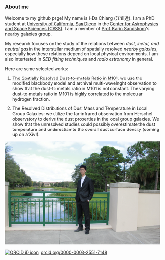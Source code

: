 ### About me
Welcome to my github page! My name is I-Da Chiang (江宜達). I am a PhD student at <a href="https://ucsd.edu/" target="_blank">University of California, San Diego</a> in the <a href="http://cass.ucsd.edu/index.php/Main_Page" target="_blank">Center for Astrophysics and Space Sciences (CASS)</a>. I am a member of <a href="http://karinsandstrom.github.io/" target="_blank">Prof. Karin Sandstrom</a>'s nearby galaxies group.

My research focuses on the study of the relations between *dust, metal, and neutral gas* in the interstellar medium of
spatially resolved *nearby galaxies*, especially how these relations depend on local physical environments. I am also intertested in *SED fitting techniques* and *radio astronomy* in general.

Here are some selected works:
1. <a href="https://iopscience.iop.org/article/10.3847/1538-4357/aadc5f/meta" target="_blank">The Spatially Resolved Dust-to-metals Ratio in M101</a>: we use the modified blackbody model and archival multi-wavelnght observation to show that the dust-to metals ratio in M101 is not constant. The varying dust-to-metals ratio in M101 is highly correlated to the molecular hydrogen fraction.

2. The Resolved Distributions of Dust Mass and Temperature in Local Group Galaxies: we utilize the far-infrared observation from Herschel observatory to derive the dust properties in the local group galaxies. We show that the unresolved studies could possibly overestimate the dust temperature and underestiamte the overall dust surface density (coming up on arXiv!).

[Photo]: IMG_9852.jpg
![MyPhoto][Photo]

<a href="https://orcid.org/0000-0003-2551-7148" target="orcid.widget" rel="noopener noreferrer" style="vertical-align:top;"><img src="https://orcid.org/sites/default/files/images/orcid_16x16.png" style="width:1em;margin-right:.5em;" alt="ORCID iD icon">orcid.org/0000-0003-2551-7148</a>
